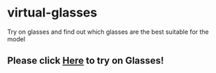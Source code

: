 # virtual-glasses
Try on glasses and find out which glasses are the best suitable for the model

<h2> 
Please click 
  <a href="https://kristen149.github.io/virtual-glasses/"> Here</a> to try on Glasses!

</h2>
